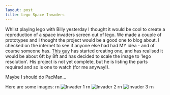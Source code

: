```yaml
--- 
layout: post
title: Lego Space Invaders
---
```


Whilst playing lego with Billy yesterday I thought it would be cool to create a reproduction of a space invaders screen out of lego. We made a couple of prototypes and I thought the project would be a good one to blog about. I checked on the internet to see if anyone else had had MY idea - and of course someone has. [This guy](http://www.berkhirt.com/lego-space-invaders/space.html) has started creating one, and has realised it would be about 6ft by 8ft and has decided to scale the image to 'lego resolution'. His project is not yet complete, but he is listing the parts required and so is one to watch (for me anyway!).

Maybe I should do PacMan...

Here are some images:
rn
![Invader 1](http://www.berkhirt.com/lego-space-invaders/images/invader1.jpg "Invader 1")
rn
![Invader 2](http://www.berkhirt.com/lego-space-invaders/images/invader2.jpg "Invader 2")
rn
![Invader 3](http://www.berkhirt.com/lego-space-invaders/images/invader3.jpg "Invader 3")
rn
